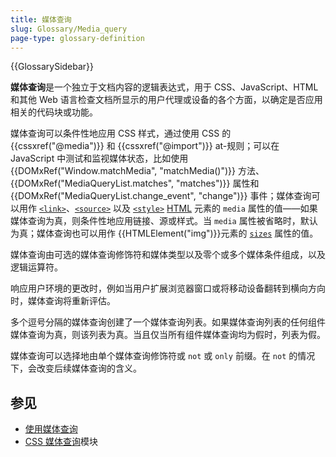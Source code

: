 ```yaml
---
title: 媒体查询
slug: Glossary/Media_query
page-type: glossary-definition
---
```


{{GlossarySidebar}}

**媒体查询**是一个独立于文档内容的逻辑表达式，用于 CSS、JavaScript、HTML 和其他 Web 语言检查文档所显示的用户代理或设备的各个方面，以确定是否应用相关的代码块或功能。

媒体查询可以条件性地应用 CSS 样式，通过使用 CSS 的 {{cssxref("@media")}} 和 {{cssxref("@import")}} at-规则；可以在 JavaScript 中测试和监视媒体状态，比如使用 {{DOMxRef("Window.matchMedia", "matchMedia()")}} 方法、{{DOMxRef("MediaQueryList.matches", "matches")}} 属性和 {{DOMxRef("MediaQueryList.change_event", "change")}} 事件；媒体查询可以用作 [`<link>`](/zh-CN/docs/Web/HTML/Element/link#media)、[`<source>`](/zh-CN/docs/Web/HTML/Element/source#media) 以及 [`<style>`](/zh-CN/docs/Web/HTML/Element/style#media) [HTML](/zh-CN/docs/Web/HTML) 元素的 `media` 属性的值——如果媒体查询为真，则条件性地应用链接、源或样式。当 `media` 属性被省略时，默认为真；媒体查询也可以用作 {{HTMLElement("img")}}元素的 [`sizes`](/zh-CN/docs/Web/API/HTMLImageElement/sizes) 属性的值。

媒体查询由可选的媒体查询修饰符和媒体类型以及零个或多个媒体条件组成，以及逻辑运算符。

响应用户环境的更改时，例如当用户扩展浏览器窗口或将移动设备翻转到横向方向时，媒体查询将重新评估。

多个逗号分隔的媒体查询创建了一个媒体查询列表。如果媒体查询列表的任何组件媒体查询为真，则该列表为真。当且仅当所有组件媒体查询均为假时，列表为假。

媒体查询可以选择地由单个媒体查询修饰符或 `not` 或 `only` 前缀。在 `not` 的情况下，会改变后续媒体查询的含义。

## 参见

- [使用媒体查询](/zh-CN/docs/Web/CSS/CSS_media_queries/Using_media_queries)
- [CSS 媒体查询](/zh-CN/docs/Web/CSS/CSS_media_queries/Using_media_queries)模块
